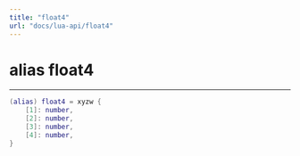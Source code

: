 ```yaml
---
title: "float4"
url: "docs/lua-api/float4"
---
```

# alias float4
---



```lua
(alias) float4 = xyzw {
    [1]: number,
    [2]: number,
    [3]: number,
    [4]: number,
}
```




